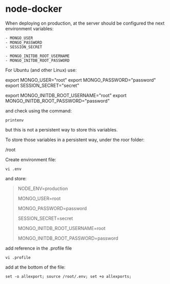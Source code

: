 # node-docker

When deploying on production, at the server should be configured the next environment variables:
 
    - MONGO_USER
    - MONGO_PASSWORD
    - SESSION_SECRET

    - MONGO_INITDB_ROOT_USERNAME
    - MONGO_INITDB_ROOT_PASSWORD


For Ubuntu (and other Linux) use:

export MONGO_USER="root"
export MONGO_PASSWORD="password"
export SESSION_SECRET="secret"

export MONGO_INITDB_ROOT_USERNAME="root"
export MONGO_INITDB_ROOT_PASSWORD="password"

and check using the command:

`printenv`

but this is not a persistent way to store this variables.

To store those variables in a persistent way, under the roor folder:

/root

Create environment file:

`vi .env`

and store:

> NODE_ENV=production
> 
> MONGO_USER=root
> 
> MONGO_PASSWORD=password
> 
> SESSION_SECRET=secret
> 
> MONGO_INITDB_ROOT_USERNAME=root
> 
> MONGO_INITDB_ROOT_PASSWORD=password

add reference in the .profile file

`vi .profile`

add at the bottom of the file:

`set -o allexport; source /root/.env; set +o allexports;`
